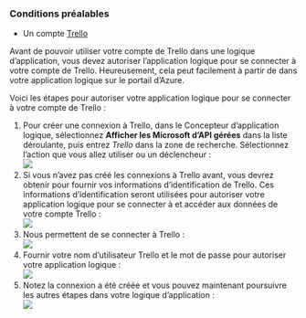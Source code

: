 ### <a name="prerequisites"></a>Conditions préalables
- Un compte [Trello](http://trello.com) 

Avant de pouvoir utiliser votre compte de Trello dans une logique d’application, vous devez autoriser l’application logique pour se connecter à votre compte de Trello. Heureusement, cela peut facilement à partir de dans votre application logique sur le portail d’Azure. 

Voici les étapes pour autoriser votre application logique pour se connecter à votre compte de Trello :

1. Pour créer une connexion à Trello, dans le Concepteur d’application logique, sélectionnez **Afficher les Microsoft d’API gérées** dans la liste déroulante, puis entrez *Trello* dans la zone de recherche. Sélectionnez l’action que vous allez utiliser ou un déclencheur :  
  ![](./media/connectors-create-api-trello/trello-1.png)
2. Si vous n’avez pas créé les connexions à Trello avant, vous devrez obtenir pour fournir vos informations d’identification de Trello. Ces informations d’identification seront utilisées pour autoriser votre application logique pour se connecter à et accéder aux données de votre compte Trello :  
  ![](./media/connectors-create-api-trello/trello-2.png) 
3. Nous permettent de se connecter à Trello :  
  ![](./media/connectors-create-api-trello/trello-3.png)   
4. Fournir votre nom d’utilisateur Trello et le mot de passe pour autoriser votre application logique :  
  ![](./media/connectors-create-api-trello/trello-4.png)  
5. Notez la connexion a été créée et vous pouvez maintenant poursuivre les autres étapes dans votre logique d’application :  
  ![](./media/connectors-create-api-trello/trello-5.png)
